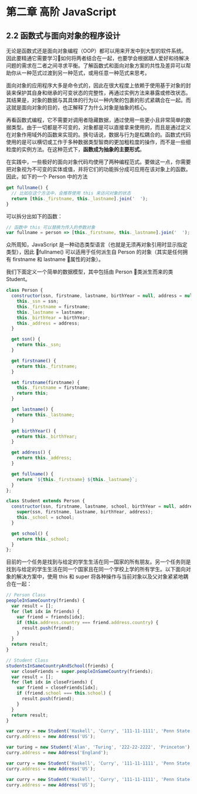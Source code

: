 # 第二章 高阶 JavaScript

## 2.2 函数式与面向对象的程序设计

无论是函数式还是面向对象编程（OOP）都可以用来开发中到大型的软件系统。因此要精通它需要学习如何将两者结合在一起，也要学会根据跟人爱好和待解决问题的需求在二者之间寻求平衡。了解函数式和面向对象方案的共性及差异可以帮助你从一种范式过渡到另一种范式，或用任意一种范式来思考。

面向对象的应用程序大多是命令式的，因此在很大程度上依赖于使用基于对象的封装来保护其自身和继承的可变状态的完整性，再通过实例方法来暴露或修改状态。其结果是，对象的数据与其具体的行为以一种内聚的包裹的形式紧耦合在一起。而这就是面向对象的目的，也正解释了为什么对象是抽象的核心。

再看函数式编程，它不需要对调用者隐藏数据，通过使用一些更小且非常简单的数据类型。由于一切都是不可变的，对象都是可以直接拿来使用的，而且是通过定义在对象作用域外的函数来实现的。换句话说，数据与行为是松耦合的。函数式代码使用的是可以横切或工作于多种数据类型智商的更加粗粒度的操作，而不是一些细粒度的实例方法。在这种范式下，**函数成为抽象的主要形式**。

在实践中，一些极好的面向对象代码均使用了两种编程范式。要做这一点，你需要把对象视为不可变的实体或值，并将它们的功能拆分成可应用在该对象上的函数。因此，如下的一个 Person 中的方法

```js
get fullname() {
  // 比如在这个方法中，会推荐使用 this 来访问对象的状态
  return [this._firstname, this._lastname].join('  ');
}
```

可以拆分出如下的函数：

```js
// 函数中 this 可以替换为传入的参数对象
var fullname = person => [this._firstname, this._lastname].join('  ');
```

众所周知，JavaScript 是一种动态类型语言（也就是无须再对象引用时显示指定类型），因此 fullname() 可以适用于任何派生自 Person 的对象（其实是任何拥有 firstname 和 lastname 属性的对象）。

我们下面定义一个简单的数据模型，其中包括由 Person 类派生而来的类 Student。

```js
class Person {
  constructor(ssn, firstname, lastname, birthYear = null, address = null) {
    this._ssn = ssn;
    this._firstname = firstname;
    this._lastname = lastname;
    this._birthYear = birthYear;
    this._address = address;
  }

  get ssn() {
    return this._ssn;
  }

  get firstname() {
    return this._firstname;
  }

  set firstname(firstname) {
    this._firstname = firstname;
    return this;
  }

  get lastname() {
    return this._lastname;
  }

  get birthYear() {
    return this._birthYear;
  }

  get address() {
    return this._address;
  }

  get fullname() {
    return `${this._firstname} ${this._lastname}`;  
  }
};
```

```js
class Student extends Person {
  constructor(ssn, firstname, lastname, school, birthYear = null, address = null) {
    super(ssn, firstname, lastname, birthYear, address);
    this._school = school;
  }

  get school() {
    return this._school;
  }
};
```

目前的一个任务是找到与给定的学生生活在同一国家的所有朋友。另一个任务则是找到与给定的学生生活在同一个国家且在同一个学校上学的所有学生。以下面向对象的解决方案中，使用 this 和 super 将各种操作与当前对象以及父对象紧紧地耦合在一起：

```js
// Person Class
peopleInSameCountry(friends) {
  var result = [];
  for (let idx in friends) {
    var friend = friends[idx];
    if (this.address.country === friend.address.country) {
      result.push(friend);
    }
  }
  return result;
}

// Student Class
studentsInSameCountryAndSchool(friends) {
  var closeFriends = super.peopleInSameCountry(friends);
  var result = [];
  for (let idx in closeFriends) {
    var friend = closeFriends[idx];
    if (friend.school === this.school) {
      result.push(friend);
    }
  }
  return result;
}
```

```js
var curry = new Student('Haskell', 'Curry', '111-11-1111', 'Penn State');
curry.address = new Address('US');

var turing = new Student('Alan', 'Turing', '222-22-2222', 'Princeton');
curry.address = new Address('England');

var curry = new Student('Haskell', 'Curry', '111-11-1111', 'Penn State');
curry.address = new Address('US');

var curry = new Student('Haskell', 'Curry', '111-11-1111', 'Penn State');
curry.address = new Address('US');

```